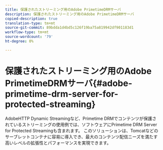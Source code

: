 ```yaml
---
title: 保護されたストリーミング用のAdobe PrimetimeDRMサーバ
description: 保護されたストリーミング用のAdobe PrimetimeDRMサーバ
copied-description: true
translation-type: tm+mt
source-git-commit: 89bdda1d4bd5c126f19ba75a819942df901183d1
workflow-type: tm+mt
source-wordcount: '79'
ht-degree: 0%

---
```



# 保護されたストリーミング用のAdobe PrimetimeDRMサーバ{#adobe-primetime-drm-server-for-protected-streaming}

AdobeHTTP Dynamic Streamingなど、Primetime DRMでコンテンツが保護されているストリーミングの使用例では、ソフトウェアにPrimetime DRM Server for Protected Streamingも含まれます。 このソリューションは、Tomcatなどのサーブレットコンテナに容易に導入でき、最大のコンテンツ配信ニーズを満たす高いレベルの拡張性とパフォーマンスを実現できます。